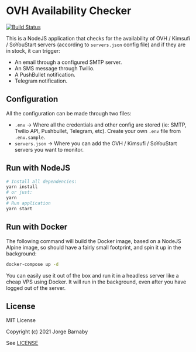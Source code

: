 # OVH Availability Checker

[![Build Status](https://travis-ci.org/yorch/ovh-availability-checker.svg?branch=master)](https://travis-ci.org/yorch/ovh-availability-checker)

This is a NodeJS application that checks for the availability of OVH / Kimsufi / SoYouStart servers (according to `servers.json` config file) and if they are in stock, it can trigger:

-   An email through a configured SMTP server.
-   An SMS message through Twilio.
-   A PushBullet notification.
-   Telegram notification.

## Configuration

All the configuration can be made through two files:

-   `.env` -> Where all the credentials and other config are stored (ie: SMTP, Twilio API, Pushbullet, Telegram, etc). Create your own `.env` file from `.env.sample`.
-   `servers.json` -> Where you can add the OVH / Kimsufi / SoYouStart servers you want to monitor.

## Run with NodeJS

```bash
# Install all dependencies:
yarn install
# or just:
yarn
# Run application
yarn start
```

## Run with Docker

The following command will build the Docker image, based on a NodeJS Alpine image, so should have a fairly small footprint, and spin it up in the background:

```bash
docker-compose up -d
```

You can easily use it out of the box and run it in a headless server like a cheap VPS using Docker. It will run in the background, even after you have logged out of the server.

## License

MIT License

Copyright (c) 2021 Jorge Barnaby

See [LICENSE](LICENSE)
